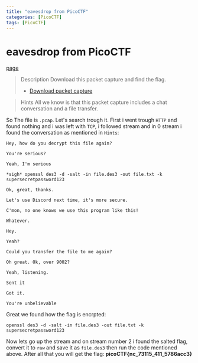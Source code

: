 ```yaml
---
title: "eavesdrop from PicoCTF"
categories: [PicoCTF]
tags: [PicoCTF]
---
```

# eavesdrop from PicoCTF
[page](https://play.picoctf.org/practice/challenge/264?category=4&difficulty=2&page=1)

>Description
>Download this packet capture and find the flag.
>- [Download packet capture](https://artifacts.picoctf.net/c/133/capture.flag.pcap)

>Hints
>All we know is that this packet capture includes a chat conversation and a file transfer.

So The file is `.pcap`. Let's search trough it.
First i went trough `HTTP` and found nothing and i was left with `TCP`, i followed stream and in 0 stream i found the conversation as mentioned in `Hints`:
```
Hey, how do you decrypt this file again?

You're serious?

Yeah, I'm serious

*sigh* openssl des3 -d -salt -in file.des3 -out file.txt -k supersecretpassword123

Ok, great, thanks.

Let's use Discord next time, it's more secure.

C'mon, no one knows we use this program like this!

Whatever.

Hey.

Yeah?

Could you transfer the file to me again?

Oh great. Ok, over 9002?

Yeah, listening.

Sent it

Got it.

You're unbelievable
```
Great we found how the flag is encrpted:
```
openssl des3 -d -salt -in file.des3 -out file.txt -k supersecretpassword123
```
Now lets go up the stream and on stream number 2 i found the salted flag, convert it to `raw` and save it as `file.des3` then run the code mentioned above. After all that you will get the flag:
**picoCTF{nc_73115_411_5786acc3}**
